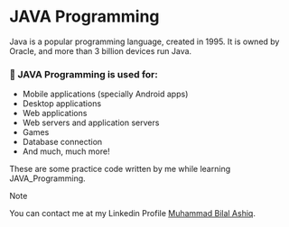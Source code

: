 # JAVA Programming

Java is a popular programming language, created in 1995.
It is owned by Oracle, and more than 3 billion devices run Java.

### :pushpin: JAVA Programming is used for:
- Mobile applications (specially Android apps)
- Desktop applications
- Web applications
- Web servers and application servers
- Games
- Database connection
- And much, much more!

These are some practice code written by me while learning JAVA_Programming.

> [!NOTE]
> You can contact me at my Linkedin Profile [Muhammad Bilal Ashiq](https://www.linkedin.com/in/bilal-ashiq/).
